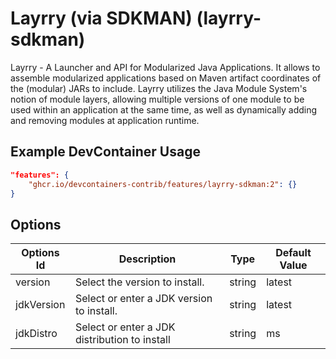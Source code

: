 
# Layrry (via SDKMAN) (layrry-sdkman)

Layrry - A Launcher and API for Modularized Java Applications. It allows to
assemble modularized applications based on Maven artifact coordinates of the
(modular) JARs to include. Layrry utilizes the Java Module System's notion of
module layers, allowing multiple versions of one module to be used within an
application at the same time, as well as dynamically adding and removing modules
at application runtime.

## Example DevContainer Usage

```json
"features": {
    "ghcr.io/devcontainers-contrib/features/layrry-sdkman:2": {}
}
```

## Options

| Options Id | Description | Type | Default Value |
|-----|-----|-----|-----|
| version | Select the version to install. | string | latest |
| jdkVersion | Select or enter a JDK version to install. | string | latest |
| jdkDistro | Select or enter a JDK distribution to install | string | ms |


